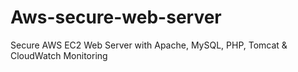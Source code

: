 # Aws-secure-web-server

Secure AWS EC2 Web Server with Apache, MySQL, PHP, Tomcat & CloudWatch Monitoring
